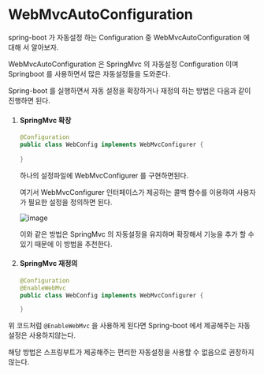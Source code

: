 # WebMvcAutoConfiguration



spring-boot 가 자동설정 하는 Configuration 중  WebMvcAutoConfiguration 에 대해 서 알아보자.



WebMvcAutoConfiguration 은  SpringMvc 의 자동설정 Configuration 이며 Springboot 를 사용하면서 많은 자동설정들을 도와준다.



Spring-boot 를 실행하면서 자동 설정을 확장하거나 재정의 하는 방법은 다음과 같이 진행하면 된다.



1. #### **SpringMvc 확장**

   ```java
   @Configuration
   public class WebConfig implements WebMvcConfigurer {
       
   }
   ```

   하나의 설정파일에  WebMvcConfigurer 를 구현하면된다.

   여기서 WebMvcConfigurer 인터페이스가 제공하는 콜백 함수를 이용하여 사용자가 필요한 설정을 정의하면 된다.

   ![image](https://user-images.githubusercontent.com/64793712/104929102-d1ac1d00-59e6-11eb-9780-1e9aeb3bac7e.png)

   이와 같은  방법은 SpringMvc 의 자동설정을 유지하며 확장해서 기능을 추가 할 수 있기 때문에 이 방법을 추천한다.

   

   

   

2. #### **SpringMvc 재정의**

   ```java
   @Configuration
   @EnableWebMvc
   public class WebConfig implements WebMvcConfigurer {
   
   }
   ```

위 코드처럼 `@EnableWebMvc` 을 사용하게 된다면 Spring-boot 에서 제공해주는 자동설정은 사용하지않는다.

해당 방법은 스프링부트가 제공해주는 편리한 자동설정을 사용할 수 없음으로 권장하지 않는다.

